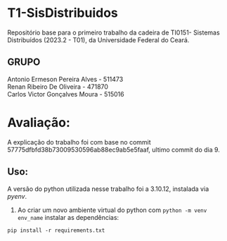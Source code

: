 # T1-SisDistribuidos

Repositório base para o primeiro trabalho da cadeira de TI0151- Sistemas Distribuídos (2023.2 - T01), da Universidade Federal do Ceará.


## GRUPO


Antonio Ermeson Pereira Alves - 511473<br>
Renan Ribeiro De Oliveira - 471870<br>
Carlos Victor Gonçalves Moura - 515016<br>

# Avaliação:

A explicação do trabalho foi com base no commit 57775dfbfd38b73009530596ab88ec9ab5e5faaf, ultimo commit do dia 9.

## Uso:
A versão do python utilizada nesse trabalho foi a 3.10.12, instalada via *pyenv*.
1. Ao criar um novo ambiente virtual do python com ```python -m venv env_name``` instalar as dependências:
```code
pip install -r requirements.txt
```
